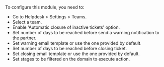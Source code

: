 
To configure this module, you need to:

- Go to Helpdesk > Settings > Teams.
- Select a team.
- Enable 'Automatic closure of inactive tickets' option.
- Set number of days to be reached before send a warning notification to the partner.
- Set warning email template or use the one provided by default.
- Set number of days to be reached before closing ticket.
- Set closing email template or use the one provided by default.
- Set stages to be filtered on the domain to execute action.
